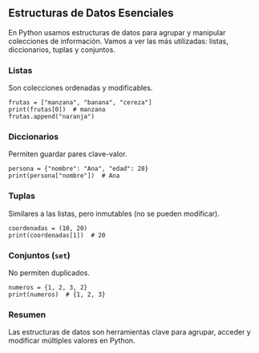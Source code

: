 <h2>
    <a id="estructuras-datos" class="anchor" href="#estructuras-datos" aria-hidden="true">
        <span aria-hidden="true" class="octicon octicon-link"></span>
    </a>Estructuras de Datos Esenciales
</h2>
<p>En Python usamos estructuras de datos para agrupar y manipular colecciones de información. Vamos a ver las más utilizadas: listas, diccionarios, tuplas y conjuntos.</p>

<h3>
    <a id="listas" class="anchor" href="#listas" aria-hidden="true">
        <span aria-hidden="true" class="octicon octicon-link"></span>
    </a>Listas
</h3>
<p>Son colecciones ordenadas y modificables.</p>
<pre><code>frutas = ["manzana", "banana", "cereza"]
print(frutas[0])  # manzana
frutas.append("naranja")</code></pre>

<h3>
    <a id="diccionarios" class="anchor" href="#diccionarios" aria-hidden="true">
        <span aria-hidden="true" class="octicon octicon-link"></span>
    </a>Diccionarios
</h3>
<p>Permiten guardar pares clave-valor.</p>
<pre><code>persona = {"nombre": "Ana", "edad": 28}
print(persona["nombre"])  # Ana</code></pre>

<h3>
    <a id="tuplas" class="anchor" href="#tuplas" aria-hidden="true">
        <span aria-hidden="true" class="octicon octicon-link"></span>
    </a>Tuplas
</h3>
<p>Similares a las listas, pero inmutables (no se pueden modificar).</p>
<pre><code>coordenadas = (10, 20)
print(coordenadas[1])  # 20</code></pre>

<h3>
    <a id="sets" class="anchor" href="#sets" aria-hidden="true">
        <span aria-hidden="true" class="octicon octicon-link"></span>
    </a>Conjuntos (<code>set</code>)
</h3>
<p>No permiten duplicados.</p>
<pre><code>numeros = {1, 2, 3, 2}
print(numeros)  # {1, 2, 3}</code></pre>

<h3>
    <a id="resumen" class="anchor" href="#resumen" aria-hidden="true">
        <span aria-hidden="true" class="octicon octicon-link"></span>
    </a>Resumen
</h3>
<p>Las estructuras de datos son herramientas clave para agrupar, acceder y modificar múltiples valores en Python.</p>